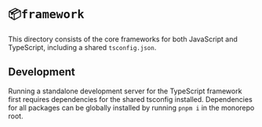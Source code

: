 # `📦framework`
This directory consists of the core frameworks for both JavaScript and TypeScript, including a shared `tsconfig.json`.

## Development
Running a standalone development server for the TypeScript framework first requires dependencies for the shared tsconfig installed. Dependencies for all packages can be globally installed by running `pnpm i` in the monorepo root.
